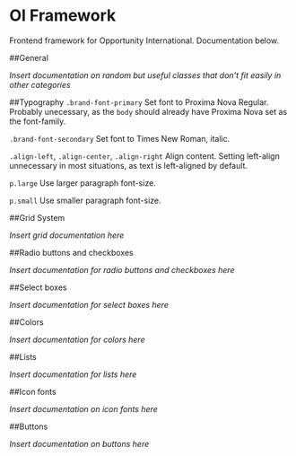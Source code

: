 OI Framework
=========

Frontend framework for Opportunity International. Documentation below.

##General

_Insert documentation on random but useful classes that don't fit easily in other categories_

##Typography
`.brand-font-primary`
Set font to Proxima Nova Regular. Probably unecessary, as the `body` should already have Proxima Nova set as the font-family.

`.brand-font-secondary`
Set font to Times New Roman, italic.

`.align-left`, `.align-center`, `.align-right`
Align content. Setting left-align unnecessary in most situations, as text is left-aligned by default.

`p.large`
Use larger paragraph font-size.

`p.small`
Use smaller paragraph font-size.

##Grid System

_Insert grid documentation here_

##Radio buttons and checkboxes

_Insert documentation for radio buttons and checkboxes here_

##Select boxes

_Insert documentation for select boxes here_

##Colors

_Insert documentation for colors here_

##Lists

_Insert documentation for lists here_

##Icon fonts

_Insert documentation on icon fonts here_

##Buttons

_Insert documentation on buttons here_
